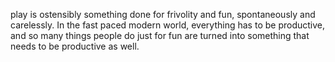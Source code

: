 play is ostensibly something done for frivolity and fun, spontaneously and carelessly. In the fast paced modern world, everything has to be productive, and so many things people do just for fun are turned into something that needs to be productive as well.
